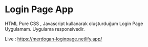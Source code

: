 # Login Page App

HTML Pure CSS , Javascript kullanarak oluşturduğum Login Page Uygulamam.
Uygulama responsivedir.

Live : https://merdogan-loginpage.netlify.app/
